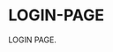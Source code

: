 # LOGIN-PAGE                                             
LOGIN PAGE.                                                                                          
                                                            
                       
                                                                                                      
                                                                      
                
                                     

                                                        
                                                                                                               
                                                                                                                                           
                                                                                  
                                                                                                                                                                                                                                                                                            
                                
